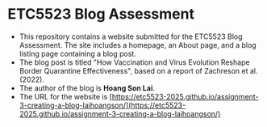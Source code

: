 
# ETC5523 Blog Assessment

* This repository contains a website submitted for the ETC5523 Blog Assessment. The site includes a homepage, an About page, and a blog listing page containing a blog post.
* The blog post is titled "How Vaccination and Virus Evolution Reshape Border Quarantine Effectiveness", based on a report of Zachreson et al. (2022). 
* The author of the blog is **Hoang Son Lai**.
* The URL for the website is [https://etc5523-2025.github.io/assignment-3-creating-a-blog-laihoangson/](https://etc5523-2025.github.io/assignment-3-creating-a-blog-laihoangson/)
